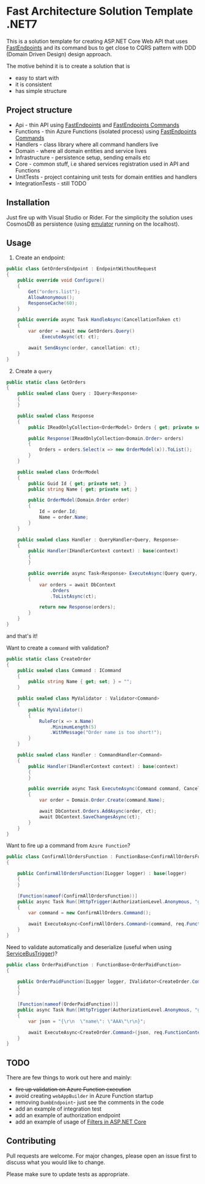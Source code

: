 # Fast Architecture Solution Template .NET7

This is a solution template for creating ASP.NET Core Web API that uses [FastEndpoints](https://fast-endpoints.com) and its command bus to get close to CQRS pattern with DDD (Domain Driven Design) design approach.

The motive behind it is to create a solution that is

- easy to start with
- it is consistent
- has simple structure

## Project structure

- Api - thin API using [FastEndpoints](https://fast-endpoints.com) and [FastEndpoints Commands](https://fast-endpoints.com/docs/command-bus#_1-define-a-command)
- Functions - thin Azure Functions (isolated process) using [FastEndpoints Commands](https://fast-endpoints.com/docs/command-bus#_1-define-a-command)
- Handlers - class library where all command handlers live
- Domain - where all domain entities and service lives
- Infrastructure - persistence setup, sending emails etc
- Core - common stuff, i.e shared services registration used in API and Functions
- UnitTests - project containing unit tests for domain entities and handlers
- IntegrationTests - still TODO

## Installation

Just fire up with Visual Studio or Rider.
For the simplicity the solution uses CosmosDB as persistence (using [emulator](https://aka.ms/cosmosdb-emulator) running on the localhost).

## Usage

1. Create an endpoint:

```csharp
public class GetOrdersEndpoint : EndpointWithoutRequest
{
    public override void Configure()
    {
        Get("orders.list");
        AllowAnonymous();
        ResponseCache(60);
    }

    public override async Task HandleAsync(CancellationToken ct)
    {
        var order = await new GetOrders.Query()
            .ExecuteAsync(ct: ct);

        await SendAsync(order, cancellation: ct);
    }
}
```

2. Create a `query`

```csharp
public static class GetOrders
{
    public sealed class Query : IQuery<Response>
    {
    }

    public sealed class Response
    {
        public IReadOnlyCollection<OrderModel> Orders { get; private set; }

        public Response(IReadOnlyCollection<Domain.Order> orders)
        {
            Orders = orders.Select(x => new OrderModel(x)).ToList();
        }
    }

    public sealed class OrderModel
    {
        public Guid Id { get; private set; }
        public string Name { get; private set; }

        public OrderModel(Domain.Order order)
        {
            Id = order.Id;
            Name = order.Name;
        }
    }

    public sealed class Handler : QueryHandler<Query, Response>
    {
        public Handler(IHandlerContext context) : base(context)
        {
        }

        public override async Task<Response> ExecuteAsync(Query query, CancellationToken ct)
        {
            var orders = await DbContext
                .Orders
                .ToListAsync(ct);

            return new Response(orders);
        }
    }
}
```

and that's it!

Want to create a `command` with validation?

```csharp
public static class CreateOrder
{
    public sealed class Command : ICommand
    {
        public string Name { get; set; } = "";
    }

    public sealed class MyValidator : Validator<Command>
    {
        public MyValidator()
        {
            RuleFor(x => x.Name)
                .MinimumLength(5)
                .WithMessage("Order name is too short!");
        }
    }

    public sealed class Handler : CommandHandler<Command>
    {
        public Handler(IHandlerContext context) : base(context)
        {
        }

        public override async Task ExecuteAsync(Command command, CancellationToken ct)
        {
            var order = Domain.Order.Create(command.Name);

            await DbContext.Orders.AddAsync(order, ct);
            await DbContext.SaveChangesAsync(ct);
        }
    }
}
```

Want to fire up a command from `Azure Function`? 

```csharp
public class ConfirmAllOrdersFunction : FunctionBase<ConfirmAllOrdersFunction>
{

    public ConfirmAllOrdersFunction(ILogger logger) : base(logger)
    {
    }

    [Function(nameof(ConfirmAllOrdersFunction))]
    public async Task Run([HttpTrigger(AuthorizationLevel.Anonymous, "get", "post")] HttpRequestData req)
    {
        var command = new ConfirmAllOrders.Command();

        await ExecuteAsync<ConfirmAllOrders.Command>(command, req.FunctionContext);
    }
}
```
Need to validate automatically and deserialize (useful when using [ServiceBusTrigger](https://learn.microsoft.com/en-us/azure/azure-functions/functions-bindings-service-bus-trigger?tabs=isolated-process%2Cextensionv5&pivots=programming-language-csharp#example))?  

```csharp
public class OrderPaidFunction : FunctionBase<OrderPaidFunction>
{

    public OrderPaidFunction(ILogger logger, IValidator<CreateOrder.Command> validator) : base(logger, validator)
    {
    }
    
    [Function(nameof(OrderPaidFunction))]
    public async Task Run([HttpTrigger(AuthorizationLevel.Anonymous, "get", "post")] HttpRequestData req)
    {
        var json = "{\r\n  \"name\": \"AAA\"\r\n}";

        await ExecuteAsync<CreateOrder.Command>(json, req.FunctionContext);
    }
}
```


## TODO

There are few things to work out here and mainly:

- ~~fire up validation on Azure Function execution~~
- avoid creating `webAppBuilder` in Azure Function startup
- removing `DumbEndpoint`- just see the comments in the code
- add an example of integration test
- add an example of authorization endpoint
- add an example of usage of [Filters in ASP.NET Core](https://learn.microsoft.com/en-us/aspnet/core/mvc/controllers/filters?view=aspnetcore-7.0)

## Contributing

Pull requests are welcome. For major changes, please open an issue first to discuss what you would like to change.

Please make sure to update tests as appropriate.
